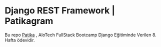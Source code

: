 # Django REST Framework | Patikagram

Bu repo [Patika](https://www.patika.dev) , AloTech FullStack Bootcamp Django Eğitiminde Verilen 8. Hafta ödevidir.
